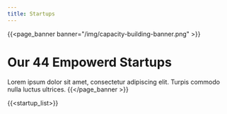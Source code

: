 ```yaml
---
title: Startups
---
```


{{<page_banner banner="/img/capacity-building-banner.png" >}}
# Our 44 Empowerd Startups
Lorem ipsum dolor sit amet, consectetur adipiscing elit. Turpis commodo nulla luctus ultrices.
{{</page_banner >}}

{{<startup_list>}}
